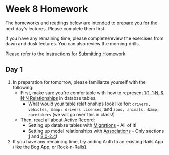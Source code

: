 # Week 8 Homework

The homeworks and readings below are intended to prepare you for the next day's lectures. Please complete them first.

If you have any remaining time, please complete/review the exercises from dawn and dusk lectures. You can also review the morning drills.

Please refer to the [Instructions for Submitting Homework](/how-to/homework-submission.md).

## Day 1

1. In preparation for tomorrow, please familiarze yourself with the following:
    * First, make sure you're comfortable with how to represent [1:1, 1:N, &amp; N:N Relationships](http://www.databaseprimer.com/pages/table-relationships/) in databse tables.
      * What would your table relationships look like for: `drivers, vehicles, &amp; drivers licenses`, and `zoos, animals, &amp; caretakers` (we will go over this in class!)
    * Then, read all about Active Record:
      * Setting up databse tables with [Migrations](http://edgeguides.rubyonrails.org/active_record_migrations.html) - All of it!
      * Setting up model relationships with [Associations](http://guides.rubyonrails.org/association_basics.html) - Only sections [1](http://guides.rubyonrails.org/active_record_migrations.html#migration-overview) and [2.0-2.4](http://guides.rubyonrails.org/association_basics.html#the-types-of-associations)!
2. If you have any remaining time, try adding Auth to an existing Rails App (like the Bog App, or Rock-n-Rails).

<!-- 
## Day 2

1. Reading
2. Bonus/Stretch

Please use any remaining time to complete and review the exercises from dawn & dusk. 
-->

<!-- 
## Day 3

1. Reading
2. Bonus/Stretch

Please use any remaining time to complete and review the exercises from dawn & dusk. 
-->

<!-- 
## Day 4

1. Reading
2. Friday Review Prep
    - Complete the [Week 1 Self-Assessment](#PENDING) and identify 2 topics you want to review tomorrow
    - Ask and/or upvote 3 questions on QuestionCookie: http://www.questioncookie.com/wdi-27-28-w8-review

Please use any remaining time to complete and review the exercises from dawn & dusk. 
-->

<!-- 
## Day 5 - Weekend Homework

1. Reading
2. Weekend Lab

Please use any remaining time to review exercises/drills from the week! And don't forget to sleep!
-->
